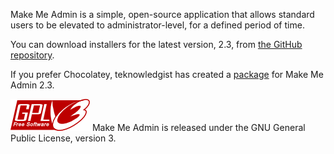 Make Me Admin is a simple, open-source application that allows standard users to be elevated to administrator-level, for a defined period of time.

You can download installers for the latest version, 2.3, from [the GitHub repository](https://github.com/pseymour/MakeMeAdmin/tree/v2.3-fr/Installers "Make Me Admin 2.3 installers").

If you prefer Chocolatey, teknowledgist has created a [package](https://chocolatey.org/packages/makemeadmin/2.3 "Chocolatey package for Make Me Admin 2.3") for Make Me Admin 2.3.

![GPLv3 logo](gplv3-127x51.png) Make Me Admin is released under the GNU General Public License, version 3.
